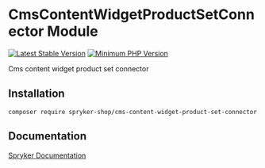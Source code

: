 # CmsContentWidgetProductSetConnector Module
[![Latest Stable Version](https://poser.pugx.org/spryker-shop/cms-content-widget-product-set-connector/v/stable.svg)](https://packagist.org/packages/spryker-shop/cms-content-widget-product-set-connector)
[![Minimum PHP Version](https://img.shields.io/badge/php-%3E%3D%208.0-8892BF.svg)](https://php.net/)

Cms content widget product set connector

## Installation

```
composer require spryker-shop/cms-content-widget-product-set-connector
```

## Documentation

[Spryker Documentation](https://docs.spryker.com)
